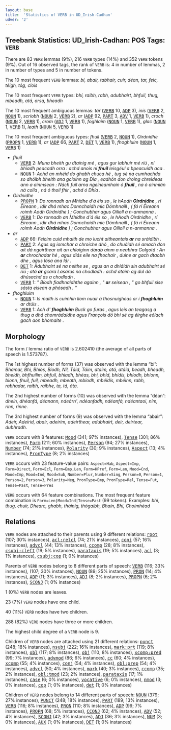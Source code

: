 ```yaml
---
layout: base
title:  'Statistics of VERB in UD_Irish-Cadhan'
udver: '2'
---
```


## Treebank Statistics: UD_Irish-Cadhan: POS Tags: `VERB`

There are 83 `VERB` lemmas (9%), 216 `VERB` types (14%) and 352 `VERB` tokens (9%).
Out of 16 observed tags, the rank of `VERB` is: 4 in number of lemmas, 2 in number of types and 5 in number of tokens.

The 10 most frequent `VERB` lemmas: <em>bí, abair, tabhair, cuir, déan, tar, feic, téigh, tóg, clois</em>

The 10 most frequent `VERB` types:  <em>bhí, raibh, rabh, adubhairt, bhfuil, thug, mbeadh, atá, arsa, bheadh</em>

The 10 most frequent ambiguous lemmas: <em>tar</em> (<tt><a href="ga_cadhan-pos-VERB.html">VERB</a></tt> 10, <tt><a href="ga_cadhan-pos-ADP.html">ADP</a></tt> 3), <em>inis</em> (<tt><a href="ga_cadhan-pos-VERB.html">VERB</a></tt> 2, <tt><a href="ga_cadhan-pos-NOUN.html">NOUN</a></tt> 1), <em>scríobh</em> (<tt><a href="ga_cadhan-pos-NOUN.html">NOUN</a></tt> 2, <tt><a href="ga_cadhan-pos-VERB.html">VERB</a></tt> 2), <em>ar</em> (<tt><a href="ga_cadhan-pos-ADP.html">ADP</a></tt> 92, <tt><a href="ga_cadhan-pos-PART.html">PART</a></tt> 3, <tt><a href="ga_cadhan-pos-ADV.html">ADV</a></tt> 1, <tt><a href="ga_cadhan-pos-VERB.html">VERB</a></tt> 1), <em>croch</em> (<tt><a href="ga_cadhan-pos-NOUN.html">NOUN</a></tt> 2, <tt><a href="ga_cadhan-pos-VERB.html">VERB</a></tt> 1), <em>crom</em> (<tt><a href="ga_cadhan-pos-ADJ.html">ADJ</a></tt> 1, <tt><a href="ga_cadhan-pos-VERB.html">VERB</a></tt> 1), <em>foghlaim</em> (<tt><a href="ga_cadhan-pos-NOUN.html">NOUN</a></tt> 1, <tt><a href="ga_cadhan-pos-VERB.html">VERB</a></tt> 1), <em>glac</em> (<tt><a href="ga_cadhan-pos-NOUN.html">NOUN</a></tt> 1, <tt><a href="ga_cadhan-pos-VERB.html">VERB</a></tt> 1), <em>leath</em> (<tt><a href="ga_cadhan-pos-NOUN.html">NOUN</a></tt> 5, <tt><a href="ga_cadhan-pos-VERB.html">VERB</a></tt> 1)

The 10 most frequent ambiguous types:  <em>fhuil</em> (<tt><a href="ga_cadhan-pos-VERB.html">VERB</a></tt> 2, <tt><a href="ga_cadhan-pos-NOUN.html">NOUN</a></tt> 1), <em>Oirdnidhe</em> (<tt><a href="ga_cadhan-pos-PROPN.html">PROPN</a></tt> 1, <tt><a href="ga_cadhan-pos-VERB.html">VERB</a></tt> 1), <em>ar</em> (<tt><a href="ga_cadhan-pos-ADP.html">ADP</a></tt> 66, <tt><a href="ga_cadhan-pos-PART.html">PART</a></tt> 2, <tt><a href="ga_cadhan-pos-DET.html">DET</a></tt> 1, <tt><a href="ga_cadhan-pos-VERB.html">VERB</a></tt> 1), <em>fhoghluim</em> (<tt><a href="ga_cadhan-pos-NOUN.html">NOUN</a></tt> 1, <tt><a href="ga_cadhan-pos-VERB.html">VERB</a></tt> 1)


* <em>fhuil</em>
  * <tt><a href="ga_cadhan-pos-VERB.html">VERB</a></tt> 2: <em>Muna bheith gu dtaínig mé , agus gur labhuir mé riú , ní bhiadh peacadh orra : achd anois ní <b>fhuil</b> leisgéul a bpeacuidh aca .</em>
  * <tt><a href="ga_cadhan-pos-NOUN.html">NOUN</a></tt> 1: <em>Achd an mhéid do ghabh chuca hé , tug sé na cumhachda so dhóibh bheith ana gcloinn ag Dia , eadhón don droing chreideas ann a ainmsean : Nách fuil arna ngeineamhain ó <b>fhuil</b> , na ó ainmián ná colla , ná ó thoil fhir , achd ó Dhía .</em>
* <em>Oirdnidhe</em>
  * <tt><a href="ga_cadhan-pos-PROPN.html">PROPN</a></tt> 1: <em>Do ronnadh an Mhídhe d'á éis so , le hAodh <b>Oirdnidhe</b> , rí Éireann , idir dhá mhac Donnchaidh mic Dómhnaill , ( fá rí Éireann roimh Aodh Oirdnidhe ) ; Conchubhar agus Oilioll a n-anmanna .</em>
  * <tt><a href="ga_cadhan-pos-VERB.html">VERB</a></tt> 1: <em>Do ronnadh an Mhídhe d'á éis so , le hAodh Oirdnidhe , rí Éireann , idir dhá mhac Donnchaidh mic Dómhnaill , ( fá rí Éireann roimh Aodh <b>Oirdnidhe</b> ) ; Conchubhar agus Oilioll a n-anmanna .</em>
* <em>ar</em>
  * <tt><a href="ga_cadhan-pos-ADP.html">ADP</a></tt> 66: <em>Feicim cuid mhaith de mo lucht aitheantais <b>ar</b> na sráidibh .</em>
  * <tt><a href="ga_cadhan-pos-PART.html">PART</a></tt> 2: <em>Agus ag iomchar a chroiche dhó , do chuáidh sé amach don aít dá ngoirthear aít an chloiginn dárab ainm a neabhra Golgotá : An <b>ar</b> chrochadar hé , agus diás eile na fhochair , duine ar gach dtaobh dhe , agus Iósa ana lár .</em>
  * <tt><a href="ga_cadhan-pos-DET.html">DET</a></tt> 1: <em>Adubhairt sé na neithe se , agus an a dhiáidh sin adubhairt sé riú ; atá <b>ar</b> gcara Lasarus na chodladh : achd ataím ag dul dá dhúsachd as a chodladh .</em>
  * <tt><a href="ga_cadhan-pos-VERB.html">VERB</a></tt> 1: <em>" Bíodh fiadhnaidhthe againn , " <b>ar</b> seisean , " go bhfuil sise sásta eisean a phósadh . "</em>
* <em>fhoghluim</em>
  * <tt><a href="ga_cadhan-pos-NOUN.html">NOUN</a></tt> 1: <em>Is maith is cuimhin liom nuair a thosnuigheas ar í <b>fhoghluim</b> ar dtúis .</em>
  * <tt><a href="ga_cadhan-pos-VERB.html">VERB</a></tt> 1: <em>Ach d' <b>fhoghluim</b> Buck go furas , agus leis an teagasg a thug a dhá chomrádaidhe agus François dó bhí sé ag éirghe eólach gach aon bhomaite .</em>

## Morphology

The form / lemma ratio of `VERB` is 2.602410 (the average of all parts of speech is 1.573787).

The 1st highest number of forms (37) was observed with the lemma “bí”: <em>Bhamar, Bhi, Bhíos, Bíodh, Níl, Táid, Táim, ataím, atá, atáid, beadh, bheadh, bheidh, bhfhuilim, bhfuil, bhiadh, bhéas, bhí, bhíd, bhídís, bhíodh, bhíonn, bionn, fhuil, fuil, mbeadh, mbeath, mbiodh, mbéidís, mbéinn, rabh, rabhadar, raibh, raibhe, ta, tá, áta</em>.

The 2nd highest number of forms (10) was observed with the lemma “déan”: <em>dhein, dhéanfá, déanann, ndeárn', ndéanfadh, ndéanfá, ndéantaoi, ním, rinn, rinne</em>.

The 3rd highest number of forms (9) was observed with the lemma “abair”: <em>Adeir, Adeirid, abair, adeirim, adeirthear, adubhairt, deir, deirtear, dubhradh</em>.

`VERB` occurs with 8 features: <tt><a href="ga_cadhan-feat-Mood.html">Mood</a></tt> (341; 97% instances), <tt><a href="ga_cadhan-feat-Tense.html">Tense</a></tt> (301; 86% instances), <tt><a href="ga_cadhan-feat-Form.html">Form</a></tt> (211; 60% instances), <tt><a href="ga_cadhan-feat-Person.html">Person</a></tt> (94; 27% instances), <tt><a href="ga_cadhan-feat-Number.html">Number</a></tt> (74; 21% instances), <tt><a href="ga_cadhan-feat-Polarity.html">Polarity</a></tt> (30; 9% instances), <tt><a href="ga_cadhan-feat-Aspect.html">Aspect</a></tt> (13; 4% instances), <tt><a href="ga_cadhan-feat-PronType.html">PronType</a></tt> (8; 2% instances)

`VERB` occurs with 23 feature-value pairs: `Aspect=Hab`, `Aspect=Imp`, `Form=Direct`, `Form=Ecl`, `Form=Emp,Len`, `Form=HPref`, `Form=Len`, `Mood=Cnd`, `Mood=Imp`, `Mood=Ind`, `Mood=Sub`, `Number=Plur`, `Number=Sing`, `Person=0`, `Person=1`, `Person=2`, `Person=3`, `Polarity=Neg`, `PronType=Emp`, `PronType=Rel`, `Tense=Fut`, `Tense=Past`, `Tense=Pres`

`VERB` occurs with 64 feature combinations.
The most frequent feature combination is `Form=Len|Mood=Ind|Tense=Past` (99 tokens).
Examples: <em>bhí, thug, chuir, Dhearc, ghabh, tháinig, thógaibh, Bhain, Bhi, Choimhéad</em>


## Relations

`VERB` nodes are attached to their parents using 9 different relations: <tt><a href="ga_cadhan-dep-root.html">root</a></tt> (107; 30% instances), <tt><a href="ga_cadhan-dep-acl-relcl.html">acl:relcl</a></tt> (74; 21% instances), <tt><a href="ga_cadhan-dep-conj.html">conj</a></tt> (57; 16% instances), <tt><a href="ga_cadhan-dep-advcl.html">advcl</a></tt> (44; 13% instances), <tt><a href="ga_cadhan-dep-ccomp.html">ccomp</a></tt> (28; 8% instances), <tt><a href="ga_cadhan-dep-csubj-cleft.html">csubj:cleft</a></tt> (19; 5% instances), <tt><a href="ga_cadhan-dep-parataxis.html">parataxis</a></tt> (19; 5% instances), <tt><a href="ga_cadhan-dep-acl.html">acl</a></tt> (3; 1% instances), <tt><a href="ga_cadhan-dep-csubj-cop.html">csubj:cop</a></tt> (1; 0% instances)

Parents of `VERB` nodes belong to 8 different parts of speech: <tt><a href="ga_cadhan-pos-VERB.html">VERB</a></tt> (116; 33% instances),  (107; 30% instances), <tt><a href="ga_cadhan-pos-NOUN.html">NOUN</a></tt> (89; 25% instances), <tt><a href="ga_cadhan-pos-PRON.html">PRON</a></tt> (14; 4% instances), <tt><a href="ga_cadhan-pos-ADP.html">ADP</a></tt> (11; 3% instances), <tt><a href="ga_cadhan-pos-ADJ.html">ADJ</a></tt> (8; 2% instances), <tt><a href="ga_cadhan-pos-PROPN.html">PROPN</a></tt> (6; 2% instances), <tt><a href="ga_cadhan-pos-SCONJ.html">SCONJ</a></tt> (1; 0% instances)

1 (0%) `VERB` nodes are leaves.

23 (7%) `VERB` nodes have one child.

40 (11%) `VERB` nodes have two children.

288 (82%) `VERB` nodes have three or more children.

The highest child degree of a `VERB` node is 9.

Children of `VERB` nodes are attached using 21 different relations: <tt><a href="ga_cadhan-dep-punct.html">punct</a></tt> (248; 18% instances), <tt><a href="ga_cadhan-dep-nsubj.html">nsubj</a></tt> (222; 16% instances), <tt><a href="ga_cadhan-dep-mark-prt.html">mark:prt</a></tt> (119; 8% instances), <tt><a href="ga_cadhan-dep-obl.html">obl</a></tt> (117; 8% instances), <tt><a href="ga_cadhan-dep-obj.html">obj</a></tt> (110; 8% instances), <tt><a href="ga_cadhan-dep-xcomp-pred.html">xcomp:pred</a></tt> (99; 7% instances), <tt><a href="ga_cadhan-dep-advmod.html">advmod</a></tt> (86; 6% instances), <tt><a href="ga_cadhan-dep-cc.html">cc</a></tt> (60; 4% instances), <tt><a href="ga_cadhan-dep-xcomp.html">xcomp</a></tt> (55; 4% instances), <tt><a href="ga_cadhan-dep-conj.html">conj</a></tt> (54; 4% instances), <tt><a href="ga_cadhan-dep-obl-prep.html">obl:prep</a></tt> (54; 4% instances), <tt><a href="ga_cadhan-dep-advcl.html">advcl</a></tt> (50; 4% instances), <tt><a href="ga_cadhan-dep-mark.html">mark</a></tt> (40; 3% instances), <tt><a href="ga_cadhan-dep-ccomp.html">ccomp</a></tt> (35; 2% instances), <tt><a href="ga_cadhan-dep-obl-tmod.html">obl:tmod</a></tt> (23; 2% instances), <tt><a href="ga_cadhan-dep-parataxis.html">parataxis</a></tt> (17; 1% instances), <tt><a href="ga_cadhan-dep-case.html">case</a></tt> (6; 0% instances), <tt><a href="ga_cadhan-dep-vocative.html">vocative</a></tt> (6; 0% instances), <tt><a href="ga_cadhan-dep-nmod.html">nmod</a></tt> (3; 0% instances), <tt><a href="ga_cadhan-dep-cop.html">cop</a></tt> (1; 0% instances), <tt><a href="ga_cadhan-dep-det.html">det</a></tt> (1; 0% instances)

Children of `VERB` nodes belong to 14 different parts of speech: <tt><a href="ga_cadhan-pos-NOUN.html">NOUN</a></tt> (379; 27% instances), <tt><a href="ga_cadhan-pos-PUNCT.html">PUNCT</a></tt> (248; 18% instances), <tt><a href="ga_cadhan-pos-PART.html">PART</a></tt> (189; 13% instances), <tt><a href="ga_cadhan-pos-VERB.html">VERB</a></tt> (116; 8% instances), <tt><a href="ga_cadhan-pos-PRON.html">PRON</a></tt> (110; 8% instances), <tt><a href="ga_cadhan-pos-ADP.html">ADP</a></tt> (99; 7% instances), <tt><a href="ga_cadhan-pos-PROPN.html">PROPN</a></tt> (68; 5% instances), <tt><a href="ga_cadhan-pos-CCONJ.html">CCONJ</a></tt> (62; 4% instances), <tt><a href="ga_cadhan-pos-ADV.html">ADV</a></tt> (52; 4% instances), <tt><a href="ga_cadhan-pos-SCONJ.html">SCONJ</a></tt> (42; 3% instances), <tt><a href="ga_cadhan-pos-ADJ.html">ADJ</a></tt> (36; 3% instances), <tt><a href="ga_cadhan-pos-NUM.html">NUM</a></tt> (3; 0% instances), <tt><a href="ga_cadhan-pos-AUX.html">AUX</a></tt> (1; 0% instances), <tt><a href="ga_cadhan-pos-DET.html">DET</a></tt> (1; 0% instances)

